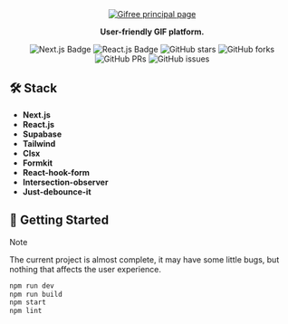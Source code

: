 <div align="center">
  <a href="https://gifree.vercel.app">
    <img
      src="https://res.cloudinary.com/dhpxqwsym/image/upload/w_1280,h_720,c_fill/v1678870284/documentations/gifree_kgsdwt"
      alt="Gifree principal page"
    />
  </a>
  <p>
    <b>
      User-friendly GIF platform.
    </b>
  </p>

<div align="center">
<p></p>
</div>

![Next.js Badge](https://img.shields.io/badge/Next.js_13-000?logo=nextdotjs=fff=flat)
![React.js Badge](https://img.shields.io/badge/React-06B6D4?logo=react&logoColor=fff&style=flat)
![GitHub stars](https://img.shields.io/github/stars/Dpg-Code/gifree)
![GitHub forks](https://img.shields.io/github/forks/Dpg-Code/gifree)
![GitHub PRs](https://img.shields.io/github/issues-pr/Dpg-Code/gifree)
![GitHub issues](https://img.shields.io/github/issues/Dpg-Code/gifree)

</div>

## 🛠️ Stack

- **Next.js**
- **React.js**
- **Supabase**
- **Tailwind**
- **Clsx**
- **Formkit**
- **React-hook-form**
- **Intersection-observer**
- **Just-debounce-it**

## 🚀 Getting Started

> [!NOTE]
> The current project is almost complete, it may have some little bugs, but nothing that affects the user experience.

```bash
npm run dev
npm run build
npm start
npm lint
```
